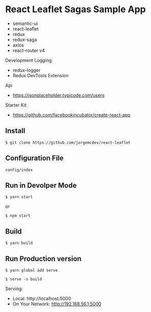 # React Leaflet Sagas Sample App

- semantic-ui
- react-leaflet
- redux
- redux-saga
- axios
- react-router v4

Development Logging:
- redux-logger
- Redux DevTools Extension

Api
- https://jsonplaceholder.typicode.com/users

Starter Kit
- https://github.com/facebookincubator/create-react-app

## Install
```
$ git clone https://github.com/jorgemcdev/react-leaflet

```

## Configuration File
```
config/index

```

## Run in Devolper Mode
```
$ yarn start

```
or

```
$ npm start

```

## Build

```
$ yarn build

```

## Run Production version

```
$ yarn global add serve

$ serve -s build

```

 Serving:
  
 - Local:            http://localhost:5000
 - On Your Network:  http://192.168.56.1:5000 